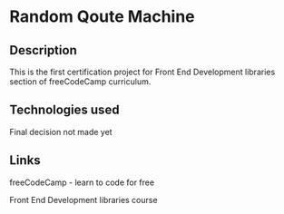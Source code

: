 # Random Qoute Machine

## Description

This is the first certification project for Front End Development libraries section of freeCodeCamp curriculum.

## Technologies used

Final decision not made yet

## Links

freeCodeCamp - learn to code for free

Front End Development libraries course

